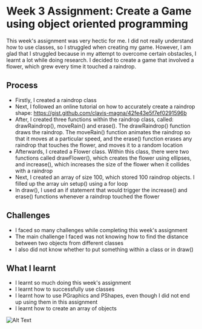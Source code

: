 # Week 3 Assignment: Create a Game using object oriented programming

This week's assignment was very hectic for me. I did not really understand how to use classes, so I struggled when creating my game. However, I am glad that I struggled because in my attempt to overcome certain obstacles, I learnt a lot while doing research. I decided to create a game that involved a flower, which grew every time it touched a raindrop.

## Process

- Firstly, I created a raindrop class
- Next, I followed an online tutorial on how to accurately create a raindrop shape: https://gist.github.com/clavis-magna/42fe43e5f7ef0291596b
- After, I created three functions within the raindrop class, called: drawRaindrop(), moveRain() and erase(). The drawRaindrop() function draws the raindrop. The moveRain() function animates the raindrop so that it moves at a particular speed, and the erase() function erases any raindrop that touches the flower, and moves it to a random location
- Afterwards, I created a Flower class. Within this class, there were two functions called drawFlower(), which creates the flower using ellipses, and increase(), which increases the size of the flower when it collides with a raindrop
- Next, I created an array of size 100, which stored 100 raindrop objects. I filled up the array uin setup() using a for loop
- In draw(), I used an if statement that would trigger the increase() and erase() functions whenever a raindrop touched the flower

## Challenges

- I faced so many challenges while completing this week's assignment
- The main challenge I faced was not knowing how to find the distance between two objects from different classes
- I also did not know whether to put something within a class or in draw()

## What I learnt

- I learnt so much doing this week's assignment
- I learnt how to successfully use classes
- I learnt how to use PGraphics and PShapes, even though I did not end up using them in this assignment
- I learnt how to create an array of objects

![Alt Text]()

